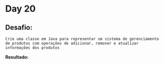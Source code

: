 # Day 20

## Desafio:

	Crie uma classe em Java para representar um sistema de gerenciamento de produtos com operações de adicionar, remover e atualizar informações dos produtos

**Resultado:**

```java

